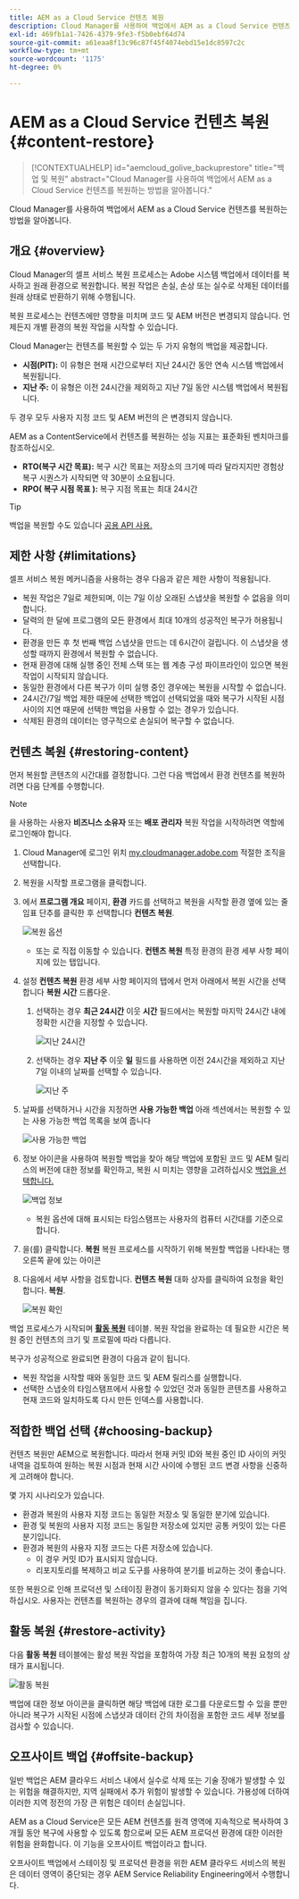 ```yaml
---
title: AEM as a Cloud Service 컨텐츠 복원
description: Cloud Manager를 사용하여 백업에서 AEM as a Cloud Service 컨텐츠를 복원하는 방법을 알아봅니다.
exl-id: 469fb1a1-7426-4379-9fe3-f5b0ebf64d74
source-git-commit: a61eaa8f13c96c87f45f4074ebd15e1dc8597c2c
workflow-type: tm+mt
source-wordcount: '1175'
ht-degree: 0%

---
```



# AEM as a Cloud Service 컨텐츠 복원 {#content-restore}

>[!CONTEXTUALHELP]
>id="aemcloud_golive_backuprestore"
>title="백업 및 복원"
>abstract="Cloud Manager를 사용하여 백업에서 AEM as a Cloud Service 컨텐츠를 복원하는 방법을 알아봅니다."

Cloud Manager를 사용하여 백업에서 AEM as a Cloud Service 컨텐츠를 복원하는 방법을 알아봅니다.

## 개요 {#overview}

Cloud Manager의 셀프 서비스 복원 프로세스는 Adobe 시스템 백업에서 데이터를 복사하고 원래 환경으로 복원합니다. 복원 작업은 손실, 손상 또는 실수로 삭제된 데이터를 원래 상태로 반환하기 위해 수행됩니다.

복원 프로세스는 컨텐츠에만 영향을 미치며 코드 및 AEM 버전은 변경되지 않습니다. 언제든지 개별 환경의 복원 작업을 시작할 수 있습니다.

Cloud Manager는 컨텐츠를 복원할 수 있는 두 가지 유형의 백업을 제공합니다.

* **시점(PIT):** 이 유형은 현재 시간으로부터 지난 24시간 동안 연속 시스템 백업에서 복원됩니다.
* **지난 주:** 이 유형은 이전 24시간을 제외하고 지난 7일 동안 시스템 백업에서 복원됩니다.

두 경우 모두 사용자 지정 코드 및 AEM 버전의 은 변경되지 않습니다.

AEM as a ContentService에서 컨텐츠를 복원하는 성능 지표는 표준화된 벤치마크를 참조하십시오.

* **RTO(복구 시간 목표):** 복구 시간 목표는 저장소의 크기에 따라 달라지지만 경험상 복구 시퀀스가 시작되면 약 30분이 소요됩니다.
* **RPO( 복구 시점 목표 ):** 복구 지점 목표는 최대 24시간

>[!TIP]
>
>백업을 복원할 수도 있습니다 [공용 API 사용.](https://developer.adobe.com/experience-cloud/cloud-manager/reference/api/)

## 제한 사항 {#limitations}

셀프 서비스 복원 메커니즘을 사용하는 경우 다음과 같은 제한 사항이 적용됩니다.

* 복원 작업은 7일로 제한되며, 이는 7일 이상 오래된 스냅샷을 복원할 수 없음을 의미합니다.
* 달력의 한 달에 프로그램의 모든 환경에서 최대 10개의 성공적인 복구가 허용됩니다.
* 환경을 만든 후 첫 번째 백업 스냅샷을 만드는 데 6시간이 걸립니다. 이 스냅샷을 생성할 때까지 환경에서 복원할 수 없습니다.
* 현재 환경에 대해 실행 중인 전체 스택 또는 웹 계층 구성 파이프라인이 있으면 복원 작업이 시작되지 않습니다.
* 동일한 환경에서 다른 복구가 이미 실행 중인 경우에는 복원을 시작할 수 없습니다.
* 24시간/7일 백업 제한 때문에 선택한 백업이 선택되었을 때와 복구가 시작된 시점 사이의 지연 때문에 선택한 백업을 사용할 수 없는 경우가 있습니다.
* 삭제된 환경의 데이터는 영구적으로 손실되어 복구할 수 없습니다.

## 컨텐츠 복원 {#restoring-content}

먼저 복원할 콘텐츠의 시간대를 결정합니다. 그런 다음 백업에서 환경 컨텐츠를 복원하려면 다음 단계를 수행합니다.

>[!NOTE]
>
>을 사용하는 사용자 **비즈니스 소유자** 또는 **배포 관리자** 복원 작업을 시작하려면 역할에 로그인해야 합니다.

1. Cloud Manager에 로그인 위치 [my.cloudmanager.adobe.com](https://my.cloudmanager.adobe.com/) 적절한 조직을 선택합니다.

1. 복원을 시작할 프로그램을 클릭합니다.

1. 에서 **프로그램 개요** 페이지, **환경** 카드를 선택하고 복원을 시작할 환경 옆에 있는 줄임표 단추를 클릭한 후 선택합니다 **컨텐츠 복원**.

   ![복원 옵션](assets/backup-option.png)

   * 또는 로 직접 이동할 수 있습니다. **컨텐츠 복원** 특정 환경의 환경 세부 사항 페이지에 있는 탭입니다.

1. 설정 **컨텐츠 복원** 환경 세부 사항 페이지의 탭에서 먼저 아래에서 복원 시간을 선택합니다 **복원 시간** 드롭다운.

   1. 선택하는 경우 **최근 24시간** 이웃 **시간** 필드에서는 복원할 마지막 24시간 내에 정확한 시간을 지정할 수 있습니다.

      ![지난 24시간](assets/backup-time.png)

   1. 선택하는 경우 **지난 주** 이웃 **일** 필드를 사용하면 이전 24시간을 제외하고 지난 7일 이내의 날짜를 선택할 수 있습니다.

      ![지난 주](assets/backup-date.png)

1. 날짜를 선택하거나 시간을 지정하면 **사용 가능한 백업** 아래 섹션에서는 복원할 수 있는 사용 가능한 백업 목록을 보여 줍니다

   ![사용 가능한 백업](assets/backup-available.png)

1. 정보 아이콘을 사용하여 복원할 백업을 찾아 해당 백업에 포함된 코드 및 AEM 릴리스의 버전에 대한 정보를 확인하고, 복원 시 미치는 영향을 고려하십시오 [백업을 선택합니다.](#choosing-the-right-backup)

   ![백업 정보](assets/backup-info.png)

   * 복원 옵션에 대해 표시되는 타임스탬프는 사용자의 컴퓨터 시간대를 기준으로 합니다.

1. 을(를) 클릭합니다. **복원** 복원 프로세스를 시작하기 위해 복원할 백업을 나타내는 행 오른쪽 끝에 있는 아이콘

1. 다음에서 세부 사항을 검토합니다. **컨텐츠 복원** 대화 상자를 클릭하여 요청을 확인합니다. **복원**.

   ![복원 확인](assets/backup-restore.png)

백업 프로세스가 시작되며 **[활동 복원](#restore-activity)** 테이블. 복원 작업을 완료하는 데 필요한 시간은 복원 중인 컨텐츠의 크기 및 프로필에 따라 다릅니다.

복구가 성공적으로 완료되면 환경이 다음과 같이 됩니다.

* 복원 작업을 시작할 때와 동일한 코드 및 AEM 릴리스를 실행합니다.
* 선택한 스냅숏의 타임스탬프에서 사용할 수 있었던 것과 동일한 콘텐츠를 사용하고 현재 코드와 일치하도록 다시 만든 인덱스를 사용합니다.

## 적합한 백업 선택 {#choosing-backup}

컨텐츠 복원만 AEM으로 복원합니다. 따라서 현재 커밋 ID와 복원 중인 ID 사이의 커밋 내역을 검토하여 원하는 복원 시점과 현재 시간 사이에 수행된 코드 변경 사항을 신중하게 고려해야 합니다.

몇 가지 시나리오가 있습니다.

* 환경과 복원의 사용자 지정 코드는 동일한 저장소 및 동일한 분기에 있습니다.
* 환경 및 복원의 사용자 지정 코드는 동일한 저장소에 있지만 공통 커밋이 있는 다른 분기입니다.
* 환경과 복원의 사용자 지정 코드는 다른 저장소에 있습니다.
   * 이 경우 커밋 ID가 표시되지 않습니다.
   * 리포지토리를 복제하고 비교 도구를 사용하여 분기를 비교하는 것이 좋습니다.

또한 복원으로 인해 프로덕션 및 스테이징 환경이 동기화되지 않을 수 있다는 점을 기억하십시오. 사용자는 컨텐츠를 복원하는 경우의 결과에 대해 책임을 집니다.

## 활동 복원 {#restore-activity}

다음 **활동 복원** 테이블에는 활성 복원 작업을 포함하여 가장 최근 10개의 복원 요청의 상태가 표시됩니다.

![활동 복원](assets/backup-activity.png)

백업에 대한 정보 아이콘을 클릭하면 해당 백업에 대한 로그를 다운로드할 수 있을 뿐만 아니라 복구가 시작된 시점에 스냅샷과 데이터 간의 차이점을 포함한 코드 세부 정보를 검사할 수 있습니다.

## 오프사이트 백업 {#offsite-backup}

일반 백업은 AEM 클라우드 서비스 내에서 실수로 삭제 또는 기술 장애가 발생할 수 있는 위험을 해결하지만, 지역 실패에서 추가 위험이 발생할 수 있습니다. 가용성에 더하여 이러한 지역 정전의 가장 큰 위험은 데이터 손실입니다.

AEM as a Cloud Service은 모든 AEM 컨텐츠를 원격 영역에 지속적으로 복사하여 3개월 동안 복구에 사용할 수 있도록 함으로써 모든 AEM 프로덕션 환경에 대한 이러한 위험을 완화합니다. 이 기능을 오프사이트 백업이라고 합니다.

오프사이트 백업에서 스테이징 및 프로덕션 환경을 위한 AEM 클라우드 서비스의 복원은 데이터 영역이 중단되는 경우 AEM Service Reliability Engineering에서 수행합니다.
